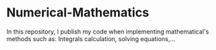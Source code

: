 # Numerical-Mathematics
In this repository, I publish my code when implementing mathematical's methods such as: Integrals calculation, solving equations,...
